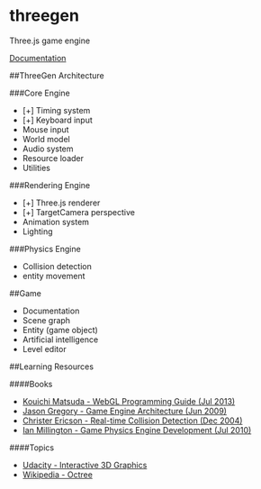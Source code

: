 threegen
========

Three.js game engine

[Documentation](https://github.com/codenameyau/threegen/wiki)

##ThreeGen Architecture

###Core Engine
* [+] Timing system
* [+] Keyboard input
* Mouse input
* World model
* Audio system
* Resource loader
* Utilities

###Rendering Engine
* [+] Three.js renderer
* [+] TargetCamera perspective
* Animation system
* Lighting

###Physics Engine
* Collision detection
* entity movement

##Game
* Documentation
* Scene graph
* Entity (game object)
* Artificial intelligence
* Level editor


##Learning Resources

####Books
* [Kouichi Matsuda - WebGL Programming Guide (Jul 2013)](https://sites.google.com/site/webglbook/)
* [Jason Gregory - Game Engine Architecture (Jun 2009)](http://www.gameenginebook.com/index.html)
* [Christer Ericson - Real-time Collision Detection (Dec 2004)](http://realtimecollisiondetection.net/)
* [Ian Millington - Game Physics Engine Development (Jul 2010)](http://procyclone.com/)

####Topics
* [Udacity - Interactive 3D Graphics](https://www.udacity.com/course/cs291)
* [Wikipedia - Octree](https://en.wikipedia.org/wiki/Octree)
